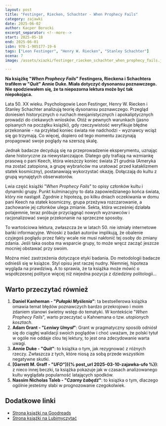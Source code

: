 ```yaml
---
layout: post
title: "Festinger, Riecken, Schachter - When Prophecy Fails"
category: zajawki
date: 2025-06-02
author: Kacper Borucki
excerpt_separator: <!--more-->
start: 2025-05-18
end: 2025-06-01
isbn: 978-1-905177-19-6
tags: ["Leon Festinger", "Henry W. Riecken", "Stanley Schachter"]
ocena: 7
image: /assets/xiazki/festinger_riecken_schachter_when_prophecy_fails.jpg

---
```


**Na książkę "*When Prophecy Fails*" Festingera, Rieckena i Schachtera trafiłem w "*Quit*" Annie Duke. Miała dotyczyć dysonansu poznawczego. Nie spodziewałem się, że ta niepozorna lektura może być tak niepokojąca.**

<!--more-->

Lata 50. XX wieku. Psychologowie Leon Festinger, Henry W. Riecken i Stanley Schachter analizują teorię dysonansu poznawczego. Przegląd doniesień historycznych o ruchach mesjanistycznych i apokaliptycznych prowadzi do ciekawych wniosków. Otóż w pewnych warunkach (jasno opisanych na początku książki), gdy rzeczywistość weryfikuje błędne przekonanie - na przykład koniec świata nie nadchodzi - wyznawcy wciąż się go trzymają. Co więcej, dopiero od tego momentu zaczynają propagować swoje poglądy na szerszą skalę.

Jednak badacze decydują się na przeprowadzenie eksperymentu, uznając dane historyczne za niewystarczające. Dlatego gdy trafiają na wzmiankę prasową o pani Keech, która wieszczy koniec świata 21 grudnia (Ameryka ma zostać zatopiona, a grupę wybrańców ma uratować przed kataklizmem statek kosmiczny), postanawiają wykorzystać okazję. Dołączają do kultu z grupą wynajętych obserwatorów.

Lwia część książki "*When Prophecy Fails*" to opisy członków kultu i dynamiki grupy. Punkt kulminacyjny to data zapowiedzianego końca świata, który nie nastąpił. Zgodnie z hipotezą, po kilku dniach oczekiwania w domu pani Keech na statek kosmiczny, grupa przeżywa rozczarowanie, a zachowanie jej członków ulega zmianie. Sekta, która wcześniej działała potajemnie, teraz próbuje przyciągnąć nowych wyznawców i racjonalizować swoje przekonanie na sprzeczne sposoby.

To wartościowa lektura, zwłaszcza że w latach 50. nie istniały internetowe bańki informacyjne. Wnioski z badań autorów implikują, że obalenie czyjegoś poglądu przez fakty wcale nie musi nakłonić tej osoby do zmiany zdania. Jeśli taka osoba ma wsparcie grupy, to może wręcz zacząć jeszcze mocniej obstawać przy swoim.

Można mieć zastrzeżenia dotyczące etyki badania. Do metodologii badacze odnieśli się w książce. Styl opisu jest raczej nudny. Niemniej, hipoteza wygląda na prawdziwą. A to sprawia, że ta książka może mówić o współczesnej polityce więcej niż niejedna pozycja z dziedziny politologii...

## Warto przeczytać również

1. **Daniel Kanheman - "*Pułapki Myślenia*"**: ta bestsellerowa książka omawia temat błędów poznawczych bardzo przekrojowo i moim zdaniem stanowi świetny wstęp do tematyki. W kontekście "*When Prophecy Fails*", warto przeczytać u Kahnemana o tzw. *utopionych kosztach*.
2. **Adam Grant - "*Leniwy Umysł*"**: Grant w pragmatyczny sposób odniósł się do ciągłej walidacji swoich poglądów i choć uważam, że polski tytuł w ogóle nie oddaje clou tej lektury, to jest ona zdecydowanie warta uwagi.
3. **Annie Duke - "*Quit*"**: to książka o tym, jak rezygnować z różnych rzeczy. Zwłaszcza z tych, które niosą za sobą przede wszystkim negatywne skutki.
4. **[Garrett M. Graff - "*UFO*"]({% post_url 2025-03-10-zajawka-ufo %})**: z nieco innej beczki, ta książka pokazuje jak w czasach analizowanego kultu wyglądała popularność latających spodków.
5. **Nassim Nicholas Taleb - "*Czarny Łabędź*"**: to książka o tym, dlaczego ogólnie jesteśmy słabi w prognozowanie czegokolwiek.

## Dodatkowe linki

- [Strona książki na Goodreads](https://www.goodreads.com/book/show/4250426-when-prophecy-fails)
- [Strona książki na Lubimyczytać](https://lubimyczytac.pl/ksiazka/5194322/when-prophecy-fails)
